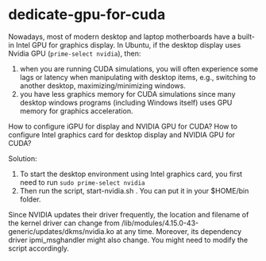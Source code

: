 # dedicate-gpu-for-cuda

Nowadays, most of modern desktop and laptop motherboards have a built-in Intel GPU for graphics display. In Ubuntu, if the desktop display uses Nvidia GPU (`prime-select nvidia`), then:

1. when you are running CUDA simulations, you will often experience some lags or latency when manipulating with desktop items, e.g., switching to another desktop, maximizing/minimizing windows.
2. you have less graphics memory for CUDA simulations since many desktop windows programs (including Windows itself) uses GPU memory for graphics acceleration.


How to configure iGPU for display and NVIDIA GPU for CUDA?
How to configure Intel graphics card for desktop display and NVIDIA GPU for CUDA?

Solution:
1. To start the desktop environment using Intel graphics card, you first need to run `sudo prime-select nvidia`
2. Then run the script, start-nvidia.sh . You can put it in your $HOME/bin folder.

Since NVIDIA updates their driver frequently, the location and filename of the kernel driver can change from /lib/modules/4.15.0-43-generic/updates/dkms/nvidia.ko at any time. Moreover, its dependency driver ipmi_msghandler might also change.
You might need to modify the script accordingly.

